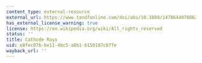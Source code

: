 ```yaml
---
content_type: external-resource
external_url: https://www.tandfonline.com/doi/abs/10.1080/14786449708621070
has_external_license_warning: true
license: https://en.wikipedia.org/wiki/All_rights_reserved
status: ''
title: Cathode Rays
uid: e8fec07b-be11-4bc5-a6b1-b150187cb7fe
wayback_url: ''
---
```

